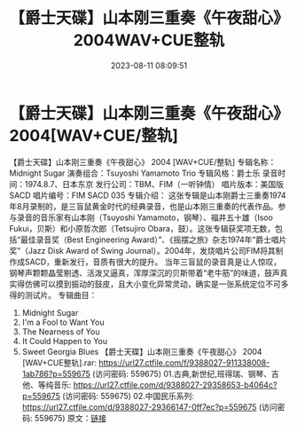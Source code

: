 ﻿---
title: 【爵士天碟】山本刚三重奏《午夜甜心》2004WAV+CUE整轨
date: 2023-08-11 08:09:51
categories: 古典音乐、新世纪、纯音雅乐
tags: 纯音雅乐
---
# 【爵士天碟】山本刚三重奏《午夜甜心》2004[WAV+CUE/整轨]

【爵士天碟】山本刚三重奏《午夜甜心》 2004 [WAV+CUE/整轨]
专辑名称：Midnight Sugar
演奏组合：Tsuyoshi Yamamoto Trio
专辑风格：爵士乐
录音时间：1974.8.7、日本东京
发行公司：TBM、FIM（一听钟情）
唱片版本：美国版SACD
唱片编号：FIM SACD 035
专辑介绍：
这张专辑是山本刚爵士三重奏1974年8月录制的，是三盲鼠黄金时代的经典录音，也是山本刚三重奏的代表作品。参与录音的音乐家有山本刚（Tsuyoshi
Yamamoto，钢琴）、福井五十雄（Isoo Fukui，贝斯）和小原哲次郎（Tetsujiro
Obara，鼓）。这张专辑获奖项无数，包括“最佳录音奖（Best Engineering
Award）”、《摇摆之旅》杂志1974年“爵士唱片奖”（Jazz Disk Award of Swing
Journal）。2004年，发烧唱片公司FIM将其制作成SACD，重新发行，音质有很大的提升。
当年三盲鼠的录音真是让人惊叹，钢琴声颗颗晶莹剔透、活泼又逼真，浑厚深沉的贝斯带着“老牛筋”的味道，鼓声真实得仿佛可以摸到振动的鼓皮，且大小变化异常灵动，确实是一张系统定位不可多得的测试片。
专辑曲目：
01. Midnight Sugar
02. I'm a Fool to Want You
03. The Nearness of You
04. It Could Happen to You
05. Sweet Georgia Blues
【爵士天碟】山本刚三重奏《午夜甜心》 2004 [WAV+CUE整轨].rar: https://url27.ctfile.com/f/9388027-911338008-1ab786?p=559675
(访问密码: 559675)
01.古典,新世纪,班得瑞、钢琴、吉他、等纯音乐: https://url27.ctfile.com/d/9388027-29358653-b4064c?p=559675
(访问密码: 559675)
02.中国民乐系列: https://url27.ctfile.com/d/9388027-29366147-0ff7ec?p=559675
(访问密码: 559675)
原文：[链接](https://blog.sina.com.cn/s/blog_1647c7e760103131i.html)